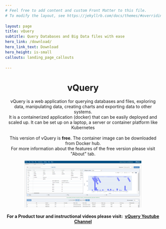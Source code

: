 ```yaml
---
# Feel free to add content and custom Front Matter to this file.
# To modify the layout, see https://jekyllrb.com/docs/themes/#overriding-theme-defaults

layout: page
title: vQuery
subtitle: Query Databases and Big Data files with ease
hero_link: /download/
hero_link_text: Download
hero_height: is-small
callouts: landing_page_callouts

---
```


<div align="center"><h1>vQuery</h1></div>

<div align="center">
vQuery is a web application for querying databases and files, exploring data, manipulating data, creating charts and exporting data to other systems.<br>
It is a containerized application (docker) that can be easily deployed and scaled up. It can be set up on a laptop, a server or container platform like Kubernetes<br><br>
This version of vQuery is <b>free</b>. The container image can be downloaded from Docker hub.<br>
For more information about the features of the free version please visit "About" tab.
</div>
<p></p>
<div align="center"><img src="/images/vquery_welcome1_flat.png" width="75%" height="75%" class="welcome_ui_img_center" /></div>

<br>

<div align="center"><b>For a Product tour and instructional videos please visit:&nbsp;&nbsp;<a href="url">vQuery Youtube Channel</a></b></div>